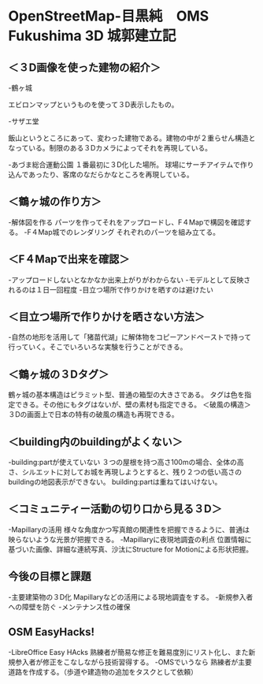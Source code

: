 # OpenStreetMap-目黒純　OMS Fukushima 3D 城郭建立記
## ＜３D画像を使った建物の紹介＞
-鶴ヶ城

エビロンマップというものを使って３D表示したもの。

-サザエ堂

飯山というところにあって、変わった建物である。建物の中が２重らせん構造となっている。制限のある３Dカメラによってそれを再現している。

-あづま総合運動公園
１番最初に３D化した場所。
球場にサーチアイテムで作り込んであったり、客席のなだらかなところを再現している。
## ＜鶴ヶ城の作り方＞
-解体図を作る
パーツを作ってそれをアップロードし、F４Mapで構図を確認する。
-F４Map城でのレンダリング
それぞれのパーツを組み立てる。
## ＜F４Mapで出来を確認＞
-アップロードしないとなかなか出来上がりがわからない
-モデルとして反映されるのは１日一回程度
-目立つ場所で作りかけを晒すのは避けたい
## ＜目立つ場所で作りかけを晒さない方法＞
-自然の地形を活用して「猪苗代湖」に解体物をコピーアンドペーストで持って行っていく。そこでいろいろな実験を行うことができる。
## ＜鶴ヶ城の３Dタグ＞
鶴ヶ城の基本構造はピラミット型、普通の箱型の大きさである。
タグは色を指定できる。その他にもタグはないが、壁の素材も指定できる。
＜破風の構造＞
３Dの画面上で日本の特有の破風の構造も再現できる。
## ＜building内のbuildingがよくない＞
-building:partが使えていない
３つの屋根を持つ高さ100mの場合、全体の高さ、シルエットに対してお城を再現しようとすると、残り２つの低い高さのbuildingの地図表示ができない。
building:partは重ねてはいけない。

## ＜コミュニティー活動の切り口から見る３D＞
-Mapillaryの活用
様々な角度かつ写真館の関連性を把握できるように、普通は映らないような光景が把握できる。
-Mapillaryに夜現地調査の利点
位置情報に基づいた画像、詳細な連続写真、沙汰にStructure for Motionによる形状把握。

## 今後の目標と課題
-主要建築物の３D化
Mapillaryなどの活用による現地調査をする。
-新規参入者への障壁を防ぐ
-メンテナンス性の確保

## OSM EasyHacks!
-LibreOffice Easy HAcks
熟練者が簡易な修正を難易度別にリスト化し、また新規参入者が修正をこなしながら技術習得する。
-OMSでいうなら
熟練者が主要道路を作成する。（歩道や建造物の追加をタスクとして依頼）
